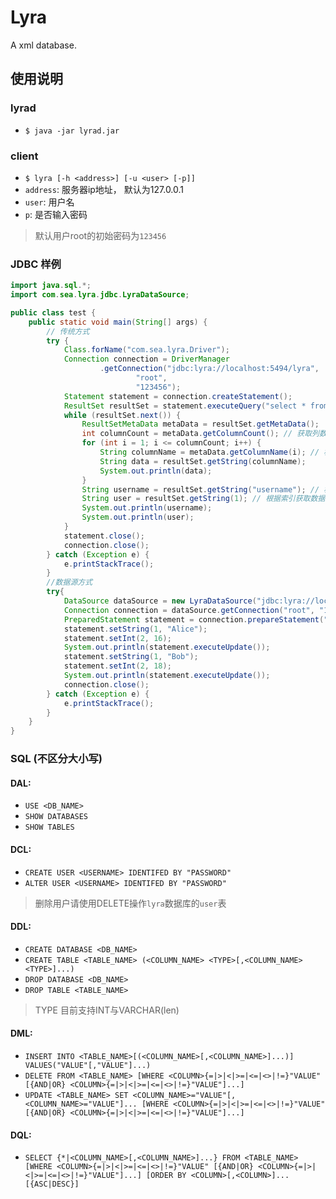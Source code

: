 # Lyra

A xml database.

## 使用说明

### lyrad

* `$ java -jar lyrad.jar`

### client

* `$ lyra [-h <address>] [-u <user> [-p]] `
* `address`: 服务器ip地址， 默认为127.0.0.1
* `user`: 用户名
* `p`: 是否输入密码

> 默认用户root的初始密码为`123456`

### JDBC 样例

```java
import java.sql.*;
import com.sea.lyra.jdbc.LyraDataSource;

public class test {
    public static void main(String[] args) {
        // 传统方式
        try {
            Class.forName("com.sea.lyra.Driver");
            Connection connection = DriverManager
                    .getConnection("jdbc:lyra://localhost:5494/lyra",
                            "root",
                            "123456");
            Statement statement = connection.createStatement();
            ResultSet resultSet = statement.executeQuery("select * from `user`");
            while (resultSet.next()) {
                ResultSetMetaData metaData = resultSet.getMetaData();
                int columnCount = metaData.getColumnCount(); // 获取列数
                for (int i = 1; i <= columnCount; i++) {
                    String columnName = metaData.getColumnName(i); // 根据索引获取列名
                    String data = resultSet.getString(columnName);
                    System.out.println(data);
                }
                String username = resultSet.getString("username"); // 根据列名获取数据
                String user = resultSet.getString(1); // 根据索引获取数据
                System.out.println(username); 
                System.out.println(user);
            }
            statement.close();
            connection.close();
        } catch (Exception e) {
            e.printStackTrace();
        }
        //数据源方式
        try{ 
            DataSource dataSource = new LyraDataSource("jdbc:lyra://localhost:5494/person");
            Connection connection = dataSource.getConnection("root", "123456");
            PreparedStatement statement = connection.prepareStatement("insert into info values (?,?)");
            statement.setString(1, "Alice");
            statement.setInt(2, 16);
            System.out.println(statement.executeUpdate());
            statement.setString(1, "Bob");
            statement.setInt(2, 18);
            System.out.println(statement.executeUpdate());
            connection.close();
        } catch (Exception e) { 
            e.printStackTrace();
        }
    }
}

```

### SQL (不区分大小写)

#### DAL:

* `USE <DB_NAME>`
* `SHOW DATABASES`
* `SHOW TABLES`

#### DCL:

* `CREATE USER <USERNAME> IDENTIFED BY "PASSWORD"`
* `ALTER USER <USERNAME> IDENTIFED BY "PASSWORD"`

> 删除用户请使用DELETE操作`lyra`数据库的`user`表

#### DDL:

* `CREATE DATABASE <DB_NAME>`
* `CREATE TABLE <TABLE_NAME> (<COLUMN_NAME> <TYPE>[,<COLUMN_NAME> <TYPE>]...)`
* `DROP DATABASE <DB_NAME>`
* `DROP TABLE <TABLE_NAME>`

> TYPE 目前支持INT与VARCHAR(len)

#### DML:

* `INSERT INTO <TABLE_NAME>[(<COLUMN_NAME>[,<COLUMN_NAME>]...)] VALUES("VALUE"[,"VALUE"]...)`
* `DELETE FROM <TABLE_NAME> [WHERE <COLUMN>{=|>|<|>=|<=|<>|!=}"VALUE" [{AND|OR} <COLUMN>{=|>|<|>=|<=|<>|!=}"VALUE"]...]`
* `UPDATE <TABLE_NAME> SET <COLUMN_NAME>="VALUE"[,<COLUMN_NAME>="VALUE"]... [WHERE <COLUMN>{=|>|<|>=|<=|<>|!=}"VALUE" [{AND|OR} <COLUMN>{=|>|<|>=|<=|<>|!=}"VALUE"]...]`

#### DQL:

* `SELECT {*|<COLUMN_NAME>[,<COLUMN_NAME>]...} FROM <TABLE_NAME> [WHERE <COLUMN>{=|>|<|>=|<=|<>|!=}"VALUE" [{AND|OR} <COLUMN>{=|>|<|>=|<=|<>|!=}"VALUE"]...] [ORDER BY <COLUMN>[,<COLUMN>]... [{ASC|DESC}]`

